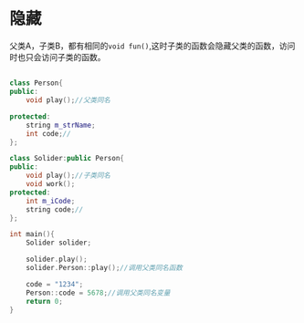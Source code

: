 # 隐藏
父类A，子类B，都有相同的```void fun()```,这时子类的函数会隐藏父类的函数，访问时也只会访问子类的函数。
## 
```C++
class Person{
public:
    void play();//父类同名

protected:
    string m_strName;
    int code;//
};
```

```C++
class Solider:public Person{
public:
    void play();//子类同名
    void work();
protected:
    int m_iCode;
    string code;//
};

```
```C++
int main(){
    Solider solider;

    solider.play();
    solider.Person::play();//调用父类同名函数

    code = "1234";
    Person::code = 5678;//调用父类同名变量
    return 0;
}
```

